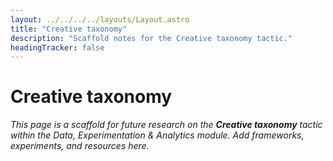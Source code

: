 ```yaml
---
layout: ../../../../layouts/Layout.astro
title: "Creative taxonomy"
description: "Scaffold notes for the Creative taxonomy tactic."
headingTracker: false
---
```

# Creative taxonomy

_This page is a scaffold for future research on the **Creative taxonomy** tactic within the Data, Experimentation & Analytics module. Add frameworks, experiments, and resources here._
